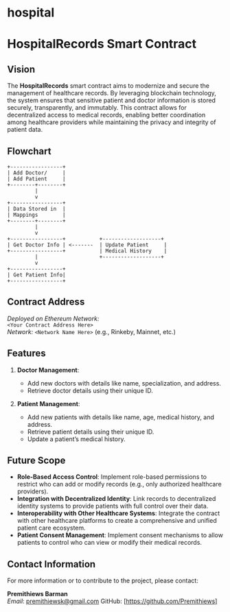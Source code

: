 # hospital

# HospitalRecords Smart Contract 

## Vision

The **HospitalRecords** smart contract aims to modernize and secure the management of healthcare records. By leveraging blockchain technology, the system ensures that sensitive patient and doctor information is stored securely, transparently, and immutably. This contract allows for decentralized access to medical records, enabling better coordination among healthcare providers while maintaining the privacy and integrity of patient data.

## Flowchart

```plaintext
+-----------------+
| Add Doctor/     |
| Add Patient     |
+--------+--------+
         |
         v
+-----------------+
| Data Stored in  |
| Mappings        |
+--------+--------+
         |
         v
+-----------------+           +-------------------+
| Get Doctor Info | <-------  | Update Patient     |
+-----------------+           | Medical History    |
         |                    +-------------------+
         v
+-----------------+
| Get Patient Info|
+-----------------+
```

## Contract Address

*Deployed on Ethereum Network:*  
`<Your Contract Address Here>`  
*Network:* `<Network Name Here>` (e.g., Rinkeby, Mainnet, etc.)

## Features

1. **Doctor Management**:  
   - Add new doctors with details like name, specialization, and address.
   - Retrieve doctor details using their unique ID.

2. **Patient Management**:  
   - Add new patients with details like name, age, medical history, and address.
   - Retrieve patient details using their unique ID.
   - Update a patient’s medical history.

## Future Scope

- **Role-Based Access Control**: Implement role-based permissions to restrict who can add or modify records (e.g., only authorized healthcare providers).
- **Integration with Decentralized Identity**: Link records to decentralized identity systems to provide patients with full control over their data.
- **Interoperability with Other Healthcare Systems**: Integrate the contract with other healthcare platforms to create a comprehensive and unified patient care ecosystem.
- **Patient Consent Management**: Implement consent mechanisms to allow patients to control who can view or modify their medical records.

## Contact Information

For more information or to contribute to the project, please contact:

**Premithiews Barman**  
*Email*: premithiewsk@gmail.com
GitHub: [https://github.com/Premithiews]
